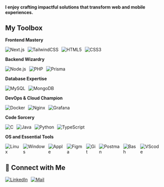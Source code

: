<h4>I enjoy crafting impactful solutions that transform web and mobile experiences.</h4>

<h2>My Toolbox</h2>

<!-- Frontend -->

<strong>Frontend Mastery</strong>

<div style="display: flex; flex-direction: row; align-items: center;">
  <img src="https://skillicons.dev/icons?i=nextjs" alt="Next.js" style="margin-right: 10px;" />
  <img src="https://skillicons.dev/icons?i=tailwind" alt="TailwindCSS" style="margin-right: 10px;" />
  <img src="https://skillicons.dev/icons?i=html" alt="HTML5" style="margin-right: 10px;" />
  <img src="https://skillicons.dev/icons?i=css" alt="CSS3" style="margin-right: 10px;" />
</div>

<!-- Backend -->

<strong>Backend Wizardry</strong>

<div style="display: flex; flex-direction: row; align-items: center;">
  <img src="https://skillicons.dev/icons?i=nodejs" alt="Node.js" style="margin-right: 10px;" />
  <img src="https://skillicons.dev/icons?i=php" alt="PHP" style="margin-right: 10px;" />
  <img src="https://skillicons.dev/icons?i=prisma" alt="Prisma" style="margin-right: 10px;" />
</div>

<!-- Database -->

<strong>Database Expertise</strong>

<div style="display: flex; flex-direction: row; align-items: center;">
  <img src="https://skillicons.dev/icons?i=mysql" alt="MySQL" style="margin-right: 10px;" />
  <img src="https://skillicons.dev/icons?i=mongodb" alt="MongoDB" style="margin-right: 10px;" />
</div>

<!-- DevOps -->

<strong>DevOps & Cloud Champion</strong>

<div style="display: flex; flex-direction: row; align-items: center;">
  <img src="https://skillicons.dev/icons?i=docker" alt="Docker" style="margin-right: 10px;" />
  <img src="https://skillicons.dev/icons?i=nginx" alt="Nginx" style="margin-right: 10px;" />
  <img src="https://skillicons.dev/icons?i=grafana" alt="Grafana" style="margin-right: 10px;" />
 <!-- <img src="https://seeklogo.com/images/P/proxmox-logo-498509E4E5-seeklogo.com.png" alt="Proxmox" style="height: 32px; margin-right: 10px;" /> -->
 </div>

<!-- Languages -->

<strong>Code Sorcery</strong>

<div style="display: flex; flex-direction: row; align-items: center;">
  <img src="https://skillicons.dev/icons?i=cpp" alt="C" style="margin-right: 10px;" />
  <img src="https://skillicons.dev/icons?i=java" alt="Java" style="margin-right: 10px;" />
  <img src="https://skillicons.dev/icons?i=py" alt="Python" style="margin-right: 10px;" />
  <img src="https://skillicons.dev/icons?i=ts" alt="TypeScript" style="margin-right: 10px;" />
</div>

<!-- OS & Tools -->

<strong>OS and Essential Tools</strong>

<div style="display: flex; flex-direction: row; align-items: center;">
  <img src="https://skillicons.dev/icons?i=linux" alt="Linux" style="margin-right: 10px;" />
  <img src="https://skillicons.dev/icons?i=windows" alt="Windows" style="margin-right: 10px;" />
  <img src="https://skillicons.dev/icons?i=apple" alt="Apple" style="margin-right: 10px;" />
  <img src="https://skillicons.dev/icons?i=figma" alt="Figma" style="margin-right: 10px;" />
  <img src="https://skillicons.dev/icons?i=git" alt="Git" style="margin-right: 10px;" />
  <img src="https://skillicons.dev/icons?i=postman" alt="Postman" style="margin-right: 10px;" />
  <img src="https://skillicons.dev/icons?i=bash" alt="Bash" style="margin-right: 10px;" />
  <img src="https://skillicons.dev/icons?i=vscode" alt="VScode" style="margin-right: 10px;" />
</div>

<h2>💬 Connect with Me</h2>
<div style="display: flex; flex-direction: row; align-items: center;">
  <a href="https://linkedin.com/in/vishalharade" target="blank">
    <img src="https://skillicons.dev/icons?i=linkedin" alt="LinkedIn" style="margin-right: 10px;" />
  </a>
  <a href="mailto:vishalharade5503@gmail.com" target="_blank">
    <img src="https://skillicons.dev/icons?i=gmail" alt="Mail" style="margin-right: 10px;" />
  </a>
</div>
